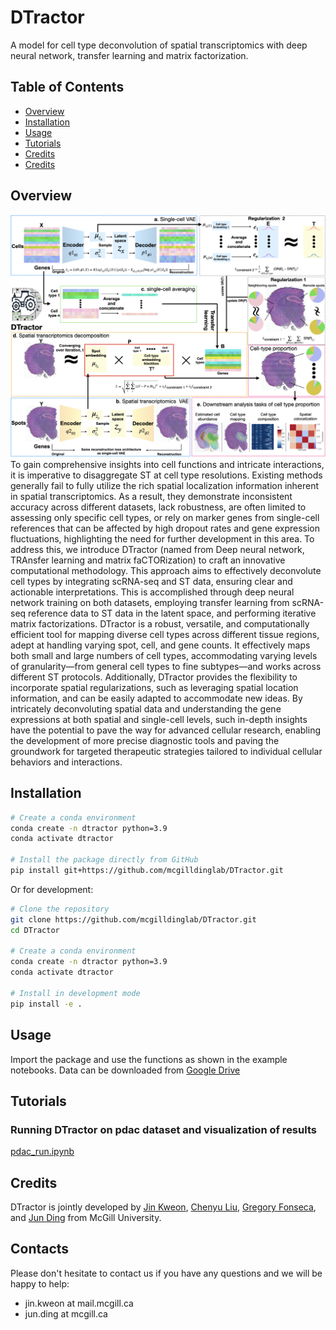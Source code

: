 # DTractor
A model for cell type deconvolution of spatial transcriptomics with deep neural network, transfer learning and matrix factorization.

## Table of Contents
- [Overview](#Overview)
- [Installation](#Installation)
- [Usage](#Usage)
- [Tutorials](#Tutorials)
- [Credits](#Credits)
- [Credits](#Contacts)

## Overview 
<img title="DTractor Overview" alt="Alt text" src="/figures/main.png">
To gain comprehensive insights into cell functions and intricate interactions, it is imperative to disaggregate ST at cell type resolutions. Existing methods generally fail to fully utilize the rich spatial localization information inherent in spatial transcriptomics. As a result, they demonstrate inconsistent accuracy across different datasets, lack robustness, are often limited to assessing only specific cell types, or rely on marker genes from single-cell references that can be affected by high dropout rates and gene expression fluctuations, highlighting the need for further development in this area. To address this, we introduce DTractor (named from Deep neural network, TRAnsfer learning and matrix faCTORization) to craft an innovative computational methodology. This approach aims to effectively deconvolute cell types by integrating scRNA-seq and ST data, ensuring clear and actionable interpretations. This is accomplished through deep neural network training on both datasets, employing transfer learning from scRNA-seq reference data to ST data in the latent space, and performing iterative matrix factorizations. DTractor is a robust, versatile, and computationally efficient tool for mapping diverse cell types across different tissue regions, adept at handling varying spot, cell, and gene counts. It effectively maps both small and large numbers of cell types, accommodating varying levels of granularity—from general cell types to fine subtypes—and works across different ST protocols. Additionally, DTractor provides the flexibility to incorporate spatial regularizations, such as leveraging spatial location information, and can be easily adapted to accommodate new ideas. By intricately deconvoluting spatial data and understanding the gene expressions at both spatial and single-cell levels, such in-depth insights have the potential to pave the way for advanced cellular research, enabling the development of more precise diagnostic tools and paving the groundwork for targeted therapeutic strategies tailored to individual cellular behaviors and interactions.

## Installation

```bash
# Create a conda environment
conda create -n dtractor python=3.9
conda activate dtractor

# Install the package directly from GitHub
pip install git+https://github.com/mcgilldinglab/DTractor.git
```

Or for development:

```bash
# Clone the repository
git clone https://github.com/mcgilldinglab/DTractor.git
cd DTractor

# Create a conda environment
conda create -n dtractor python=3.9
conda activate dtractor

# Install in development mode
pip install -e .
```

## Usage

Import the package and use the functions as shown in the example notebooks. 
Data can be downloaded from [Google Drive](https://drive.google.com/file/d/1REJuo0juOS85F6VNS7rw4nt8BttZ3Xm0/view?usp=sharing)

## Tutorials
### Running DTractor on pdac dataset and visualization of results
[pdac_run.ipynb](example/[pdac_run.ipynb)


## Credits
DTractor is jointly developed by [Jin Kweon](https://github.com/yjkweon24), [Chenyu Liu](https://github.com/theguardsgod), [Gregory Fonseca](https://www.mcgill.ca/expmed/dr-gregory-fonseca-0), and [Jun Ding](https://github.com/phoenixding) from McGill University.

## Contacts
Please don't hesitate to contact us if you have any questions and we will be happy to help:
* jin.kweon at mail.mcgill.ca 
* jun.ding at mcgill.ca
